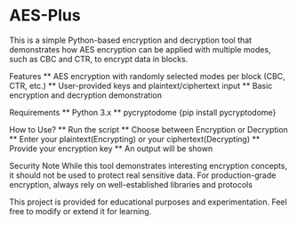# AES-Plus
This is a simple Python-based encryption and decryption tool that demonstrates how AES encryption can be applied with multiple modes, such as CBC and CTR, to encrypt data in blocks.


Features
** AES encryption with randomly selected modes per block (CBC, CTR, etc.)
** User-provided keys and plaintext/ciphertext input
** Basic encryption and decryption demonstration


Requirements
** Python 3.x
** pycryptodome {pip install pycryptodome}


How to Use?
** Run the script
** Choose between Encryption or Decryption
** Enter your plaintext(Encrypting) or your ciphertext(Decrypting)
** Provide your encryption key
** An output will be shown



Security Note
While this tool demonstrates interesting encryption concepts, it should not be used to protect real sensitive data. 
For production-grade encryption, always rely on well-established libraries and protocols



This project is provided for educational purposes and experimentation. Feel free to modify or extend it for learning.
